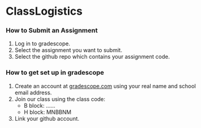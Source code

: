 # ClassLogistics
### How to Submit an Assignment
1. Log in to gradescope.
1. Select the assignment you want to submit.
1. Select the github repo which contains your assignment code.

### How to get set up in gradescope
1. Create an account at [gradescope.com](http://www.gradescope.com) using your real name and school email address.
1. Join our class using the class code:
      - B block: ......
      - H block: MNBBNM
1. Link your github account.
